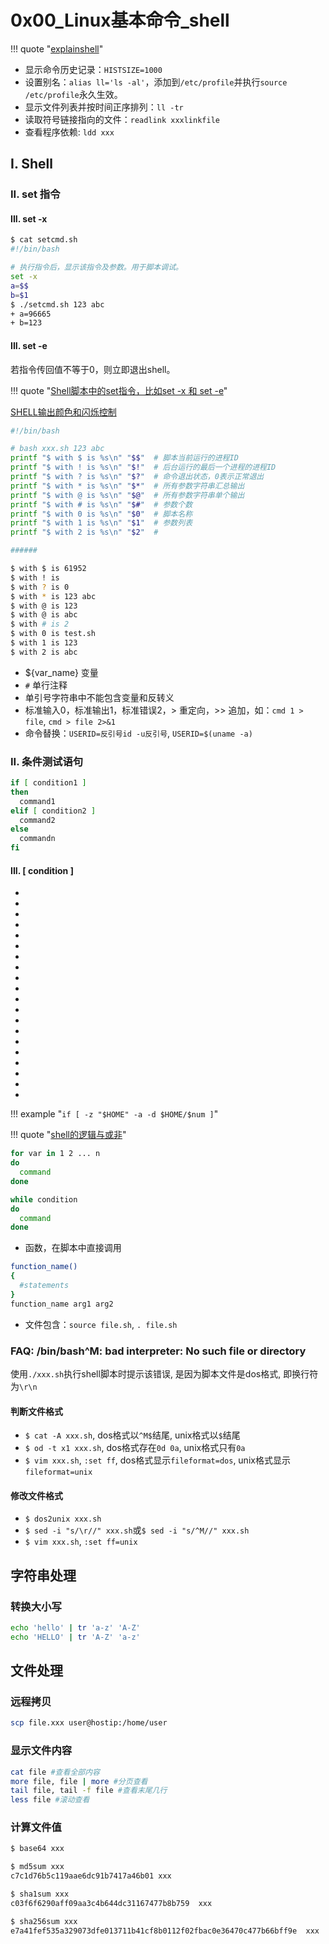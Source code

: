 # 0x00_Linux基本命令_shell

!!! quote "[explainshell](https://explainshell.com/)"

- 显示命令历史记录：`HISTSIZE=1000`
- 设置别名：`alias ll='ls -al'`，添加到`/etc/profile`并执行`source /etc/profile`永久生效。
- 显示文件列表并按时间正序排列：`ll -tr`
- 读取符号链接指向的文件：`readlink xxxlinkfile`
- 查看程序依赖: `ldd xxx`


## I. Shell

### II. set 指令

#### III. set -x

```sh
$ cat setcmd.sh
#!/bin/bash

# 执行指令后，显示该指令及参数。用于脚本调试。
set -x
a=$$
b=$1
$ ./setcmd.sh 123 abc
+ a=96665
+ b=123
```

#### III. set -e

若指令传回值不等于0，则立即退出shell。

!!! quote "[Shell脚本中的set指令，比如set -x 和 set -e](https://www.cnblogs.com/robinunix/p/11635560.html)"


[SHELL输出颜色和闪烁控制](https://www.jianshu.com/p/ba1b8aded634)

```bash
#!/bin/bash

# bash xxx.sh 123 abc
printf "$ with $ is %s\n" "$$"  # 脚本当前运行的进程ID
printf "$ with ! is %s\n" "$!"  # 后台运行的最后一个进程的进程ID
printf "$ with ? is %s\n" "$?"  # 命令退出状态，0表示正常退出
printf "$ with * is %s\n" "$*"  # 所有参数字符串汇总输出
printf "$ with @ is %s\n" "$@"  # 所有参数字符串单个输出
printf "$ with # is %s\n" "$#"  # 参数个数
printf "$ with 0 is %s\n" "$0"  # 脚本名称
printf "$ with 1 is %s\n" "$1"  # 参数列表
printf "$ with 2 is %s\n" "$2"  #

######

$ with $ is 61952
$ with ! is
$ with ? is 0
$ with * is 123 abc
$ with @ is 123
$ with @ is abc
$ with # is 2
$ with 0 is test.sh
$ with 1 is 123
$ with 2 is abc
```

- ${var_name} 变量
- `#` 单行注释
- 单引号字符串中不能包含变量和反转义
- 标准输入0，标准输出1，标准错误2，> 重定向，>> 追加，如：`cmd 1 > file`, `cmd > file 2>&1`
- 命令替换：`USERID=反引号id -u反引号`, `USERID=$(uname -a)`

### II. 条件测试语句

```sh
if [ condition1 ]
then
  command1
elif [ condition2 ]
  command2
else
  commandn
fi
```

#### III. [ condition ]

- [ ! xxx ]: 逻辑非
- [ xxx -a yyy ]: 逻辑与
- [ xxx -o yyy ]: 逻辑或
- [ 'abc'=='xyz' ]: 字符串相等
- [ 'abc'!='xyz' ]: 字符串不等
- [ -z xxx ]: 空串
- [ -n xxx ]: 非空串
- [ a -eq b ]: 数值相等
- [ a -ne b ]: 不等
- [ a -gt b ]: 大于
- [ a -lt b ]: 小于
- [ a -ge b ]: 大于等于
- [ a -le b ]: 小于等于
- [ -d $xxx ]: 存在目录
- [ -f $xxx ]: 文件
- [ -s $xxx ]: 文件非空
- [ -L $xxx ]: 符号链接
- [ -x $xxx ]: 可执行
- [ -r $xxx ]: 可读
- [ -w $xxx ]: 可写

!!! example "`if [ -z "$HOME" -a -d $HOME/$num ]`"

!!! quote "[shell的逻辑与或非](https://www.cnblogs.com/aaronLinux/p/8340281.html)"


```sh
for var in 1 2 ... n
do
  command
done

while condition
do
  command
done
```
- 函数，在脚本中直接调用  
```bash
function_name()
{
  #statements
}
function_name arg1 arg2
```
- 文件包含：`source file.sh`, `. file.sh`


### FAQ: /bin/bash^M: bad interpreter: No such file or directory

使用`./xxx.sh`执行shell脚本时提示该错误, 是因为脚本文件是dos格式, 即换行符为`\r\n`

#### 判断文件格式

- `$ cat -A xxx.sh`, dos格式以`^M$`结尾, unix格式以`$`结尾
- `$ od -t x1 xxx.sh`, dos格式存在`0d 0a`, unix格式只有`0a`
- `$ vim xxx.sh`, `:set ff`, dos格式显示`fileformat=dos`, unix格式显示`fileformat=unix`

#### 修改文件格式

- `$ dos2unix xxx.sh`
- `$ sed -i "s/\r//" xxx.sh`或`$ sed -i "s/^M//" xxx.sh`
- `$ vim xxx.sh`, `:set ff=unix`


## 字符串处理

### 转换大小写

```bash
echo 'hello' | tr 'a-z' 'A-Z'
echo 'HELLO' | tr 'A-Z' 'a-z'
```

## 文件处理

### 远程拷贝

```bash
scp file.xxx user@hostip:/home/user
```

### 显示文件内容

```bash
cat file #查看全部内容
more file, file | more #分页查看
tail file, tail -f file #查看末尾几行
less file #滚动查看
```

### 计算文件值

```bash
$ base64 xxx

$ md5sum xxx
c7c1d76b5c119aae6dc91b7417a46b01 xxx

$ sha1sum xxx
c03f6f6290aff09aa3c4b644dc31167477b8b759  xxx

$ sha256sum xxx
e7a41fef535a329073dfe013711b41cf8b0112f02fbac0e36470c477b66bff9e  xxx
```
